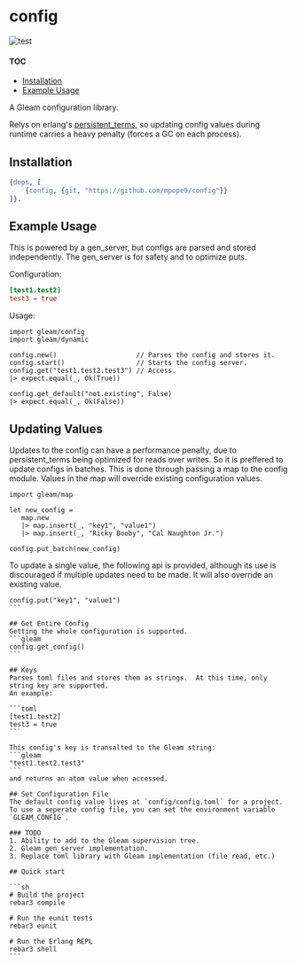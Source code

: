 # config

![test](https://github.com/mpope9/config/workflows/test/badge.svg)

#### TOC
* [Installation](#installation)
* [Example Usage](#example-usage)

A Gleam configuration library.

Relys on erlang's [persistent_terms](https://erlang.org/doc/man/persistent_term.html), so updating config values during runtime carries a heavy penalty (forces a GC on each process).

## Installation

```erlang
{deps, [
    {config, {git, "https://github.com/mpope9/config"}}
]}.
```

## Example Usage
This is powered by a gen_server, but configs are parsed and stored independently.  The gen_server is for safety and to optimize puts.

Configuration:
```toml
[test1.test2]
test3 = true
```

Usage:
```gleam
import gleam/config
import gleam/dynamic

config.new()                    // Parses the config and stores it.
config.start()                  // Starts the config server.
config.get("test1.test2.test3") // Access.
|> expect.equal(_, Ok(True))

config.get_default("not.existing", False)
|> expect.equal(_, Ok(False))
```

## Updating Values
Updates to the config can have a performance penalty, due to persistent_terms being optimized for reads over writes.  So it is preffered to update configs in batches.  This is done through passing a map to the config module.  Values in the map will override existing configuration values.

```gleam
import gleam/map

let new_config = 
   map.new
   |> map.insert(_, "key1", "value1")
   |> map.insert(_, "Ricky Booby", "Cal Naughton Jr.")

config.put_batch(new_config)
```

To update a single value, the following api is provided, although its use is discouraged if multiple updates need to be made.  It will also override an existing value.
````gleam
config.put("key1", "value1")
```

## Get Entire Config
Getting the whole configuration is supported.
```gleam
config.get_config()
```

## Keys
Parses toml files and stores them as strings.  At this time, only string key are supported.
An example:

```toml
[test1.test2]
test3 = true
```

This config's key is transalted to the Gleam string:
```gleam
"test1.test2.test3"
```
and returns an atom value when accessed.

## Set Configuration File
The default config value lives at `config/config.toml` for a project.
To use a seperate config file, you can set the environment variable `GLEAM_CONFIG`.

### TODO
1. Ability to add to the Gleam supervision tree.
2. Gleam gen_server implementation.
3. Replace toml library with Gleam implementation (file read, etc.)

## Quick start

```sh
# Build the project
rebar3 compile

# Run the eunit tests
rebar3 eunit

# Run the Erlang REPL
rebar3 shell
```

